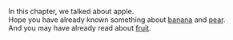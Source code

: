 In this chapter, we talked about apple.    
Hope you have already known something about [banana](banana.md) and
[pear](pear.md).   
And you may have already read about [fruit](fruit.md).  
